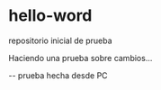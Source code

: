 # hello-word
repositorio inicial de prueba

Haciendo una prueba sobre cambios...

-- prueba hecha desde PC
